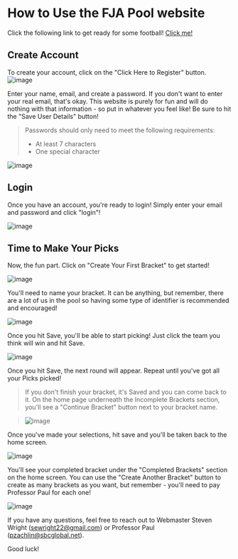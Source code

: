 # How to Use the FJA Pool website
Click the following link to get ready for some football! [Click me!](https://fjapool.com/)

## Create Account
To create your account, click on the "Click Here to Register" button.
![image](https://github.com/sewright22/steven-codes-wright/assets/16677414/1c070844-c753-4a14-a8f8-d294304625e8)

Enter your name, email, and create a password. If you don't want to enter your real email, that's okay. 
This website is purely for fun and will do nothing with that information - so put in whatever you feel like! Be sure to hit the "Save User Details" button!
> Passwords should only need to meet the following requirements:
> - At least 7 characters
> - One special character

![image](https://github.com/sewright22/steven-codes-wright/assets/16677414/0b4920fe-98ba-41b5-960a-c66227eaad0a)

## Login
Once you have an account, you're ready to login! Simply enter your email and password and click "login"!

![image](https://github.com/sewright22/steven-codes-wright/assets/16677414/5d2d3db7-a707-4991-ae63-0fb0c3675f4e)

## Time to Make Your Picks
Now, the fun part. Click on "Create Your First Bracket" to get started!

![image](https://github.com/sewright22/steven-codes-wright/assets/16677414/1db20ba6-df3c-49c8-8d10-f37ccf8a1441)

You'll need to name your bracket. It can be anything, but remember, there are a lot of us in the pool so having some type of identifier is recommended and encouraged!

![image](https://github.com/sewright22/steven-codes-wright/assets/16677414/9b3e944e-17f8-4863-9a66-90c73cd45d7d)

Once you hit Save, you'll be able to start picking! Just click the team you think will win and hit Save. 

![image](https://github.com/sewright22/steven-codes-wright/assets/16677414/5089957c-6982-4271-986a-68f7a1c581c2)

Once you hit Save, the next round will appear.
Repeat until you've got all your Picks picked! 

> If you don't finish your bracket, it's Saved and you can come back to it.
> On the home page underneath the Incomplete Brackets section, you'll see a "Continue Bracket" button next to your bracket name.

>![image](https://github.com/sewright22/steven-codes-wright/assets/16677414/d2cfff4d-5c75-4b0e-95a6-3564b0c28311)

Once you've made your selections, hit save and you'll be taken back to the home screen.

![image](https://github.com/sewright22/steven-codes-wright/assets/16677414/53c1a045-a8f4-4955-aaa2-a7447e817c2a)

You'll see your completed bracket under the "Completed Brackets" section on the home screen. You can use the "Create Another Bracket" button to create as many brackets as you want,
but remember - you'll need to pay Professor Paul for each one!

![image](https://github.com/sewright22/steven-codes-wright/assets/16677414/a764e4b7-9e16-4727-9abb-94a970ad459f)

If you have any questions, feel free to reach out to Webmaster Steven Wright (sewright22@gmail.com) or Professor Paul (pzachlin@sbcglobal.net).

Good luck!
